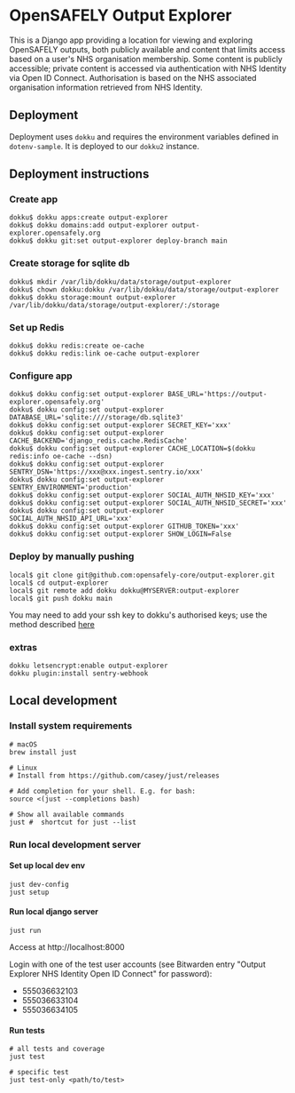 # OpenSAFELY Output Explorer

This is a Django app providing a location for viewing and exploring OpenSAFELY outputs,
both publicly available and content that limits access based on a user's NHS organisation membership.
Some content is publicly accessible; private content is accessed via authentication with
NHS Identity via Open ID Connect.  Authorisation is based on the NHS
associated organisation information retrieved from NHS Identity.


## Deployment
Deployment uses `dokku` and requires the environment variables defined in `dotenv-sample`.
It is deployed to our `dokku2` instance.

## Deployment instructions

### Create app
```
dokku$ dokku apps:create output-explorer
dokku$ dokku domains:add output-explorer output-explorer.opensafely.org
dokku$ dokku git:set output-explorer deploy-branch main
```

### Create storage for sqlite db
```
dokku$ mkdir /var/lib/dokku/data/storage/output-explorer
dokku$ chown dokku:dokku /var/lib/dokku/data/storage/output-explorer
dokku$ dokku storage:mount output-explorer /var/lib/dokku/data/storage/output-explorer/:/storage
```


### Set up Redis
```
dokku$ dokku redis:create oe-cache
dokku$ dokku redis:link oe-cache output-explorer
```

### Configure app
```
dokku$ dokku config:set output-explorer BASE_URL='https://output-explorer.opensafely.org'
dokku$ dokku config:set output-explorer DATABASE_URL='sqlite:////storage/db.sqlite3'
dokku$ dokku config:set output-explorer SECRET_KEY='xxx'
dokku$ dokku config:set output-explorer CACHE_BACKEND='django_redis.cache.RedisCache'
dokku$ dokku config:set output-explorer CACHE_LOCATION=$(dokku redis:info oe-cache --dsn)
dokku$ dokku config:set output-explorer SENTRY_DSN='https://xxx@xxx.ingest.sentry.io/xxx'
dokku$ dokku config:set output-explorer SENTRY_ENVIRONMENT='production'
dokku$ dokku config:set output-explorer SOCIAL_AUTH_NHSID_KEY='xxx'
dokku$ dokku config:set output-explorer SOCIAL_AUTH_NHSID_SECRET='xxx'
dokku$ dokku config:set output-explorer SOCIAL_AUTH_NHSID_API_URL='xxx'
dokku$ dokku config:set output-explorer GITHUB_TOKEN='xxx'
dokku$ dokku config:set output-explorer SHOW_LOGIN=False
```

### Deploy by manually pushing
```
local$ git clone git@github.com:opensafely-core/output-explorer.git
local$ cd output-explorer
local$ git remote add dokku dokku@MYSERVER:output-explorer
local$ git push dokku main
```

You may need to add your ssh key to dokku's authorised keys; use the method described [here](https://dokku.com/docs/deployment/user-management/)

### extras
```
dokku letsencrypt:enable output-explorer
dokku plugin:install sentry-webhook
```

## Local development

### Install system requirements
```
# macOS
brew install just

# Linux
# Install from https://github.com/casey/just/releases

# Add completion for your shell. E.g. for bash:
source <(just --completions bash)

# Show all available commands
just #  shortcut for just --list
```

### Run local development server
#### Set up local dev env
```
just dev-config
just setup
```
#### Run local django server
```
just run
```
Access at http://localhost:8000

Login with one of the test user accounts (see Bitwarden entry "Output Explorer NHS Identity Open ID Connect" for password):
- 555036632103
- 555036633104
- 555036634105

#### Run tests
```
# all tests and coverage
just test

# specific test
just test-only <path/to/test>
```
